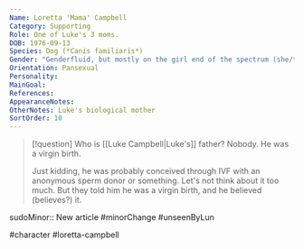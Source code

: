 ```yaml
---
Name: Loretta 'Mama' Campbell
Category: Supporting
Role: One of Luke's 3 moms.
DOB: 1976-09-13
Species: Dog (*Canis familiaris*)
Gender: "Genderfluid, but mostly on the girl end of the spectrum (she/they)"
Orientation: Pansexual
Personality:
MainGoal:
References:
AppearanceNotes:
OtherNotes: Luke's biological mother
SortOrder: 10
---
```


>[!question] Who is [[Luke Campbell|Luke's]] father?
>Nobody. He was a virgin birth.
>
>Just kidding, he was probably conceived through IVF with an anonymous sperm donor or something. Let's not think about it too much. But they told him he was a virgin birth, and he believed (believes?) it.


sudoMinor:: New article
#minorChange #unseenByLun 

#character #loretta-campbell